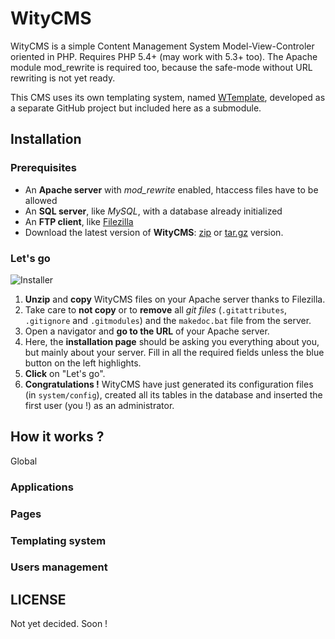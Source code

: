 # WityCMS

WityCMS is a simple Content Management System Model-View-Controler oriented in PHP. Requires PHP 5.4+ (may work with 5.3+ too). The Apache module mod_rewrite is required too, because the safe-mode without URL rewriting is not yet ready.

This CMS uses its own templating system, named [WTemplate](https://github.com/Creatiwity/WTemplate), developed as a separate GitHub project but included here as a submodule.

## Installation

### Prerequisites

* An **Apache server** with *mod_rewrite* enabled, htaccess files have to be allowed
* An **SQL server**, like *MySQL*, with a database already initialized
* An **FTP client**, like [Filezilla](https://filezilla-project.org/)
* Download the latest version of **WityCMS**: [zip](https://github.com/Creatiwity/WityCMS/archive/0.3.0.zip) or [tar.gz](https://github.com/Creatiwity/WityCMS/archive/0.3.0.tar.gz) version.

### Let's go

![Installer](https://raw.github.com/Creatiwity/WityCMS/0.4/installer.png)

1. **Unzip** and **copy** WityCMS files on your Apache server thanks to Filezilla.
2. Take care to **not copy** or to **remove** all *git files* (`.gitattributes`, `.gitignore` and `.gitmodules`) and the `makedoc.bat` file from the server.
3. Open a navigator and **go to the URL** of your Apache server.
4. Here, the **installation page** should be asking you everything about you, but mainly about your server. Fill in all the required fields unless the blue button on the left highlights.
5. **Click** on "Let's go".
6. **Congratulations !** WityCMS have just generated its configuration files (in `system/config`), created all its tables in the database and inserted the first user (you !) as an administrator.

## How it works ?

Global

### Applications

### Pages

### Templating system

### Users management

## LICENSE

Not yet decided. Soon !